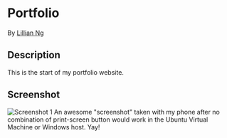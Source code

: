 # Portfolio

By [Lillian Ng](http://github.com/orangeninjamidget)

## Description
This is the start of my portfolio website.

## Screenshot
![Screenshot 1](https://www.dropbox.com/s/ek91cpq77gk4i7m/portfolio1.JPG)
An awesome "screenshot" taken with my phone after no combination of print-screen button would work in the Ubuntu Virtual Machine or Windows host. Yay!

